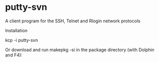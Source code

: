 putty-svn
=========

A client program for the SSH, Telnet and Rlogin network protocols

Installation

kcp -i putty-svn

Or download and run makepkg -si in the package directory (with Dolphin and F4):
